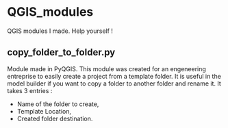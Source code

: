 # QGIS_modules
QGIS modules I made. Help yourself !

## copy_folder_to_folder.py
Module made in PyQGIS. 
This module was created for an engeneering entreprise to easily create a project from a template folder. It is useful in the model builder if you want to copy a folder to another folder and rename it. It takes 3 entries :
 - Name of the folder to create,
 - Template Location,
 - Created folder destination.
